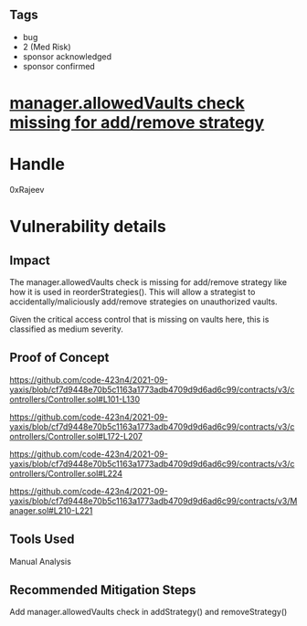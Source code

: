 ## Tags

- bug
- 2 (Med Risk)
- sponsor acknowledged
- sponsor confirmed

# [manager.allowedVaults check missing for add/remove strategy](https://github.com/code-423n4/2021-09-yaxis-findings/issues/50) 

# Handle

0xRajeev


# Vulnerability details

## Impact
The manager.allowedVaults check is missing for add/remove strategy like how it is used in reorderStrategies(). This will allow a strategist to accidentally/maliciously add/remove strategies on unauthorized vaults.

Given the critical access control that is missing on vaults here, this is classified as medium severity.

## Proof of Concept

https://github.com/code-423n4/2021-09-yaxis/blob/cf7d9448e70b5c1163a1773adb4709d9d6ad6c99/contracts/v3/controllers/Controller.sol#L101-L130

https://github.com/code-423n4/2021-09-yaxis/blob/cf7d9448e70b5c1163a1773adb4709d9d6ad6c99/contracts/v3/controllers/Controller.sol#L172-L207

https://github.com/code-423n4/2021-09-yaxis/blob/cf7d9448e70b5c1163a1773adb4709d9d6ad6c99/contracts/v3/controllers/Controller.sol#L224

https://github.com/code-423n4/2021-09-yaxis/blob/cf7d9448e70b5c1163a1773adb4709d9d6ad6c99/contracts/v3/Manager.sol#L210-L221


## Tools Used

Manual Analysis

## Recommended Mitigation Steps

Add manager.allowedVaults check in addStrategy() and removeStrategy()

